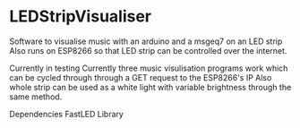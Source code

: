 # LEDStripVisualiser
Software to visualise music with an arduino and a msgeq7 on an LED strip
Also runs on ESP8266 so that LED strip can be controlled over the internet.

Currently in testing
Currently three music visulisation programs work which can be cycled through through a GET request to the ESP8266's IP
Also whole strip can be used as a white light with variable brightness through the same method.

Dependencies
  FastLED Library
 
